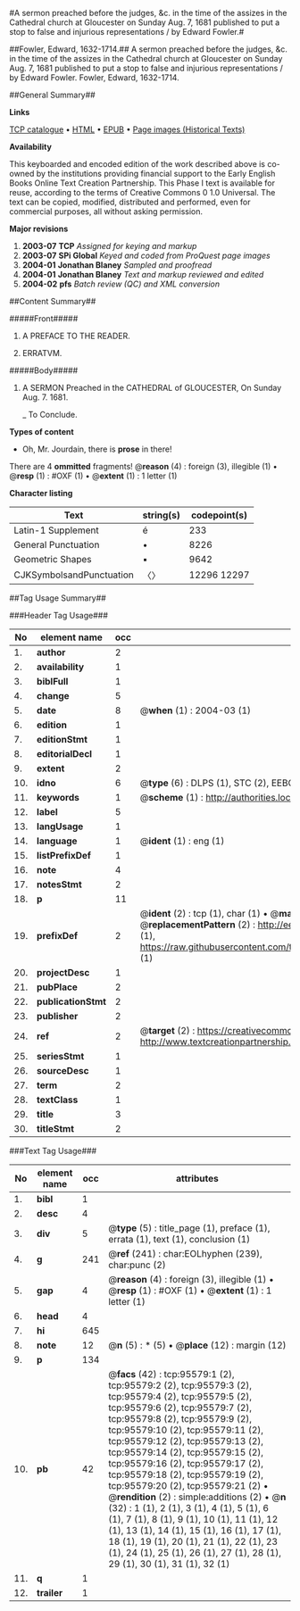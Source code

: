 #A sermon preached before the judges, &c. in the time of the assizes in the Cathedral church at Gloucester on Sunday Aug. 7, 1681 published to put a stop to false and injurious representations / by Edward Fowler.#

##Fowler, Edward, 1632-1714.##
A sermon preached before the judges, &c. in the time of the assizes in the Cathedral church at Gloucester on Sunday Aug. 7, 1681 published to put a stop to false and injurious representations / by Edward Fowler.
Fowler, Edward, 1632-1714.

##General Summary##

**Links**

[TCP catalogue](http://www.ota.ox.ac.uk/tcp/)  • 
[HTML](http://tei.it.ox.ac.uk/tcp/Texts-HTML/free/A40/A40089.html)  • 
[EPUB](http://tei.it.ox.ac.uk/tcp/Texts-EPUB/free/A40/A40089.epub) • 
[Page images (Historical Texts)](https://data.historicaltexts.jisc.ac.uk/view?pubId=eebo-12927415e&pageId=eebo-12927415e-95579-1)

**Availability**

This keyboarded and encoded edition of the
	       work described above is co-owned by the institutions
	       providing financial support to the Early English Books
	       Online Text Creation Partnership. This Phase I text is
	       available for reuse, according to the terms of Creative
	       Commons 0 1.0 Universal. The text can be copied,
	       modified, distributed and performed, even for
	       commercial purposes, all without asking permission.

**Major revisions**

1. __2003-07__ __TCP__ *Assigned for keying and markup*
1. __2003-07__ __SPi Global__ *Keyed and coded from ProQuest page images*
1. __2004-01__ __Jonathan Blaney__ *Sampled and proofread*
1. __2004-01__ __Jonathan Blaney__ *Text and markup reviewed and edited*
1. __2004-02__ __pfs__ *Batch review (QC) and XML conversion*

##Content Summary##

#####Front#####

1. A PREFACE TO THE READER.

1. ERRATVM.

#####Body#####

1. A SERMON Preached in the CATHEDRAL of GLOUCESTER, On Sunday Aug. 7. 1681.

    _ To Conclude.

**Types of content**

  * Oh, Mr. Jourdain, there is **prose** in there!

There are 4 **ommitted** fragments! 
 @__reason__ (4) : foreign (3), illegible (1)  •  @__resp__ (1) : #OXF (1)  •  @__extent__ (1) : 1 letter (1)

**Character listing**


|Text|string(s)|codepoint(s)|
|---|---|---|
|Latin-1 Supplement|é|233|
|General Punctuation|•|8226|
|Geometric Shapes|▪|9642|
|CJKSymbolsandPunctuation|〈〉|12296 12297|

##Tag Usage Summary##

###Header Tag Usage###

|No|element name|occ|attributes|
|---|---|---|---|
|1.|__author__|2||
|2.|__availability__|1||
|3.|__biblFull__|1||
|4.|__change__|5||
|5.|__date__|8| @__when__ (1) : 2004-03 (1)|
|6.|__edition__|1||
|7.|__editionStmt__|1||
|8.|__editorialDecl__|1||
|9.|__extent__|2||
|10.|__idno__|6| @__type__ (6) : DLPS (1), STC (2), EEBO-CITATION (1), OCLC (1), VID (1)|
|11.|__keywords__|1| @__scheme__ (1) : http://authorities.loc.gov/ (1)|
|12.|__label__|5||
|13.|__langUsage__|1||
|14.|__language__|1| @__ident__ (1) : eng (1)|
|15.|__listPrefixDef__|1||
|16.|__note__|4||
|17.|__notesStmt__|2||
|18.|__p__|11||
|19.|__prefixDef__|2| @__ident__ (2) : tcp (1), char (1)  •  @__matchPattern__ (2) : ([0-9\-]+):([0-9IVX]+) (1), (.+) (1)  •  @__replacementPattern__ (2) : http://eebo.chadwyck.com/downloadtiff?vid=$1&page=$2 (1), https://raw.githubusercontent.com/textcreationpartnership/Texts/master/tcpchars.xml#$1 (1)|
|20.|__projectDesc__|1||
|21.|__pubPlace__|2||
|22.|__publicationStmt__|2||
|23.|__publisher__|2||
|24.|__ref__|2| @__target__ (2) : https://creativecommons.org/publicdomain/zero/1.0/ (1), http://www.textcreationpartnership.org/docs/. (1)|
|25.|__seriesStmt__|1||
|26.|__sourceDesc__|1||
|27.|__term__|2||
|28.|__textClass__|1||
|29.|__title__|3||
|30.|__titleStmt__|2||


###Text Tag Usage###

|No|element name|occ|attributes|
|---|---|---|---|
|1.|__bibl__|1||
|2.|__desc__|4||
|3.|__div__|5| @__type__ (5) : title_page (1), preface (1), errata (1), text (1), conclusion (1)|
|4.|__g__|241| @__ref__ (241) : char:EOLhyphen (239), char:punc (2)|
|5.|__gap__|4| @__reason__ (4) : foreign (3), illegible (1)  •  @__resp__ (1) : #OXF (1)  •  @__extent__ (1) : 1 letter (1)|
|6.|__head__|4||
|7.|__hi__|645||
|8.|__note__|12| @__n__ (5) : * (5)  •  @__place__ (12) : margin (12)|
|9.|__p__|134||
|10.|__pb__|42| @__facs__ (42) : tcp:95579:1 (2), tcp:95579:2 (2), tcp:95579:3 (2), tcp:95579:4 (2), tcp:95579:5 (2), tcp:95579:6 (2), tcp:95579:7 (2), tcp:95579:8 (2), tcp:95579:9 (2), tcp:95579:10 (2), tcp:95579:11 (2), tcp:95579:12 (2), tcp:95579:13 (2), tcp:95579:14 (2), tcp:95579:15 (2), tcp:95579:16 (2), tcp:95579:17 (2), tcp:95579:18 (2), tcp:95579:19 (2), tcp:95579:20 (2), tcp:95579:21 (2)  •  @__rendition__ (2) : simple:additions (2)  •  @__n__ (32) : 1 (1), 2 (1), 3 (1), 4 (1), 5 (1), 6 (1), 7 (1), 8 (1), 9 (1), 10 (1), 11 (1), 12 (1), 13 (1), 14 (1), 15 (1), 16 (1), 17 (1), 18 (1), 19 (1), 20 (1), 21 (1), 22 (1), 23 (1), 24 (1), 25 (1), 26 (1), 27 (1), 28 (1), 29 (1), 30 (1), 31 (1), 32 (1)|
|11.|__q__|1||
|12.|__trailer__|1||
